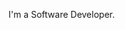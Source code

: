 

<!-- ![](https://visitor-badge.glitch.me/badge?page_id=vikassandhu999.vikassandhu999) -->

I'm a Software Developer.

